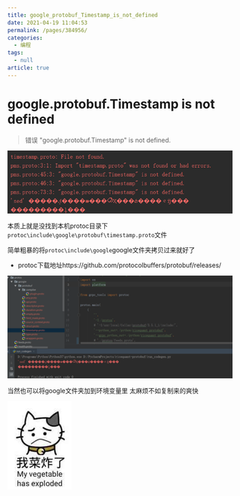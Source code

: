 ```yaml
---
title: google_protobuf_Timestamp_is_not_defined
date: 2021-04-19 11:04:53
permalink: /pages/384956/
categories: 
  - 编程
tags: 
  - null
article: true
---
```

# google.protobuf.Timestamp is not defined

> 错误 "google.protobuf.Timestamp" is not defined.

![image.png](../images/7485616-19dc60bff00343c7.png)

本质上就是没找到本机protoc目录下`protoc\include\google\protobuf\timestamp.proto`文件

简单粗暴的将`protoc\include\google`google文件夹拷贝过来就好了

- protoc下载地址https://github.com/protocolbuffers/protobuf/releases/

![image.png](../images/7485616-4e624c88f971136e.png)

当然也可以将google文件夹加到环境变量里 太麻烦不如复制来的爽快

![image.png](../images/7485616-bceb5b6c2b67108b.png)
